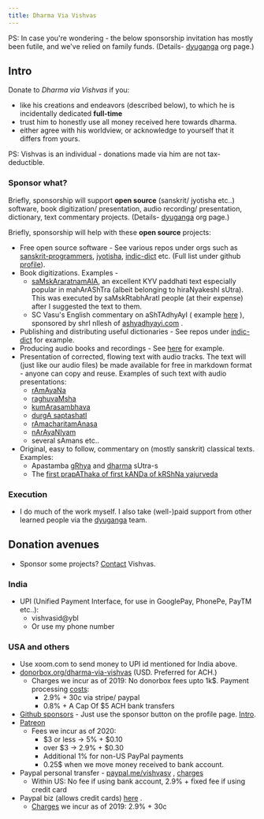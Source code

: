 ```yaml
---
title: Dharma Via Vishvas
---
```


PS: In case you're wondering - the below sponsorship invitation has mostly been futile, and we've relied on family funds. (Details- [dyuganga](http://sanskrit.github.io/groups/dyuganga/) org page.)

## Intro
Donate to _Dharma via Vishvas_ if you:

- like his creations and endeavors (described below), to which he is incidentally dedicated **full-time**
- trust him to honestly use all money received here towards dharma.
- either agree with his worldview, or acknowledge to yourself that it differs from yours.

PS: Vishvas is an individual - donations made via him are not tax-deductible.

### Sponsor what?
Briefly, sponsorship will support **open source** (sanskrit/ jyotisha etc..) software, book digitization/ presentation, audio recording/ presentation, dictionary, text commentary projects. (Details- [dyuganga](http://sanskrit.github.io/groups/dyuganga/) org page.)

Briefly, sponsorship will help with these **open source** projects:

- Free open source software - See various repos under orgs such as [sanskrit-programmers](https://github.com/sanskrit-coders/), [jyotisha](https://github.com/jyotiSham/), [indic-dict](https://github.com/indic-dict/) etc. (Full list under github [profile](github.com/vvasuki/)).
- Book digitizations. Examples - 
  - [saMskAraratnamAlA](https://vishvAsa.github.io/vedAH_yajuH/taittirIyam/sUtram/hiraNyakeshI/paddhatiH/saMskAraratnamAlA/), an excellent KYV paddhati text especially popular in mahArAShTra (albeit belonging to hiraNyakeshI sUtra). This was executed by saMskRtabhAratI people (at their expense) after I suggested the text to them.
  - SC Vasu's English commentary on aShTAdhyAyI ( example [here](https://ashtadhyayi.github.io/sutra-details/?sutra=1.1.6) ), sponsored by shrI nIlesh of [ashyadhyayi.com](http://ashyadhyayi.com) .
- Publishing and distributing useful dictionaries - See repos under [indic-dict](https://github.com/indic-dict) for example.
- Producing audio books and recordings - See [here](https://sanskrit.github.io/groups/dyuganga/projects/audio/) for example. 
- Presentation of corrected, flowing text with audio tracks. The text will (just like our audio files) be made available for free in markdown format - anyone can copy and reuse. Examples of such text with audio presentations:
    - [rAmAyaNa](https://vishvAsa.github.io/purANam_vaiShNavam/rAmAyaNam/) 
    - [raghuvaMsha](https://vishvAsa.github.io/kAvyam/laxyam/padyam/kAlidAsaH/raghuvaMsham/sarva-prastutiH/) 
    - [kumArasambhava](https://vishvAsa.github.io/kAvyam/laxyam/padyam/kAlidAsaH/kumArasambhavam/) 
    - [durgA saptashatI](https://vishvAsa.github.io/purANam/durgA-saptashatI/01-prathama-charitam/)
    - [rAmacharitamAnasa](https://vishvasa.github.io/bhAShAntaram/prakIrNAryabhAShAH/padya/tulasIdAsa/rAmacharitamAnasa/)
    - [nArAyaNIyam](https://vishvAsa.github.io/kAvyam/laxyam/padyam/purANam/nArAyaNIyam/003/)
    - several sAmans etc.. 
- Original, easy to follow, commentary on (mostly sanskrit) classical texts. Examples: 
  - Apastamba [gRhya](https://vishvAsa.github.io/vedAH_yajuH/taittirIyam/sUtram/ApastambaH/gRhyam/) and [dharma](https://vishvAsa.github.io/vedAH_yajuH/taittirIyam/sUtram/ApastambaH/dharma-sUtram/) sUtra-s
  - The [first prapAThaka of first kANDa of kRShNa yajurveda](https://vishvAsa.github.io/vedAH/taittirIyam/saMhitA/1/1/) 

### Execution
- I do much of the work myself. I also take (well-)paid support from other learned people via the [dyuganga](http://sanskrit.github.io/groups/dyuganga/) team.

## Donation avenues
- Sponsor some projects? [Contact](/intro/contact/) Vishvas.

### India
- UPI (Unified Payment Interface, for use in GooglePay, PhonePe, PayTM etc..):
  - vishvasid@ybl
  - Or use my phone number

### USA and others
- Use xoom.com to send money to UPI id mentioned for India above.
- [donorbox.org/dharma-via-vishvas](https://donorbox.org/dharma-via-vishvas) (USD. Preferred for ACH.)
  - Charges we incur as of 2019:  No donorbox fees upto 1k$. Payment processing [costs](https://donorbox.org/pricing):
    - 2.9% + 30c via stripe/ paypal
    - 0.8% + A Cap Of $5 ACH bank transfers
- [Github sponsors](https://github.com/vvasuki) - Just use the sponsor button on the profile page. [Intro](https://github.blog/2019-05-23-announcing-github-sponsors-a-new-way-to-contribute-to-open-source/).
- [Patreon](https://www.patreon.com/mantraComment)
  - Fees we incur as of 2020:
    - $3 or less → 5% + $0.10
    - over $3 → 2.9% + $0.30 
    - Additional 1% for non-US PayPal payments
    - 0.25$ when we move money received to bank account. 
- Paypal personal transfer - [paypal.me/vishvasv](https://paypal.me/vishvasv) , [charges](https://www.paypal.com/us/webapps/mpp/paypal-fees)
  - Within US: No fee if using bank account, 2.9% + fixed fee if using credit card
- Paypal biz (allows credit cards) [here](https://www.paypal.com/cgi-bin/webscr?cmd=_donations&business=LX6ZHMR989AJU&item_name=dharma+via+vishvas&currency_code=USD&source=url) .
  - [Charges](https://www.paypal.com/us/webapps/mpp/fundraising) we incur as of 2019: 2.9% + 30c
